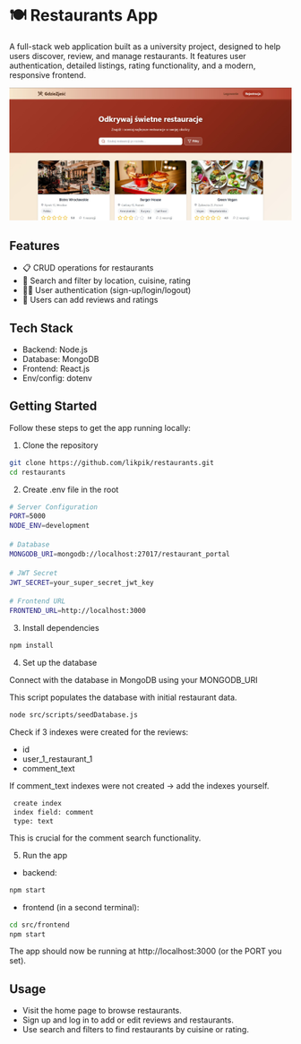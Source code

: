 # 🍽️ Restaurants App
A full-stack web application built as a university project, designed to help users discover, review, and manage restaurants. It features user authentication, detailed listings, rating functionality, and a modern, responsive frontend.

![App Preview](./screenshots/gdzie_zjesc.jpg)

## Features
 * 📋 CRUD operations for restaurants
 * 🔎 Search and filter by location, cuisine, rating
 * 🧑‍💻 User authentication (sign-up/login/logout)
 * 📝 Users can add reviews and ratings

## Tech Stack
 * Backend: Node.js
 * Database: MongoDB
 * Frontend: React.js
 * Env/config: dotenv

## Getting Started
Follow these steps to get the app running locally:

1. Clone the repository
``` bash
git clone https://github.com/likpik/restaurants.git
cd restaurants
```
2. Create .env file in the root
```bash
# Server Configuration
PORT=5000
NODE_ENV=development

# Database
MONGODB_URI=mongodb://localhost:27017/restaurant_portal

# JWT Secret
JWT_SECRET=your_super_secret_jwt_key

# Frontend URL
FRONTEND_URL=http://localhost:3000
```

3. Install dependencies
```bash
npm install
```

4. Set up the database

Connect with the database in MongoDB using your MONGODB_URI

This script populates the database with initial restaurant data.
```bash
node src/scripts/seedDatabase.js
```

Check if 3 indexes were created for the reviews:
 * id
 * user_1_restaurant_1
 * comment_text

 If comment_text indexes were not created -> add the indexes yourself.
```
 create index
 index field: comment
 type: text
```
 This is crucial for the comment search functionality.

5. Run the app
* backend:
```bash
npm start
```
* frontend (in a second terminal):
```bash
cd src/frontend
npm start
```

The app should now be running at http://localhost:3000 (or the PORT you set).

## Usage
* Visit the home page to browse restaurants.
* Sign up and log in to add or edit reviews and restaurants.
* Use search and filters to find restaurants by cuisine or rating.